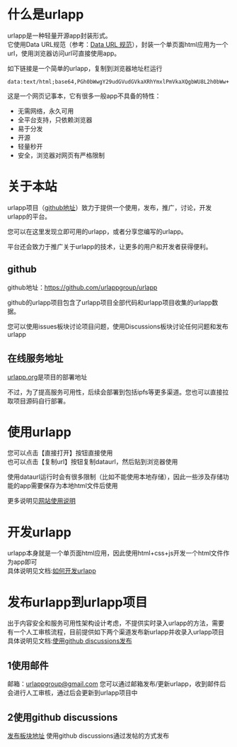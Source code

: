 

# 什么是urlapp 
urlapp是一种轻量开源app封装形式。  
它使用Data URL规范（参考：[Data URL 规范](https://developer.mozilla.org/en-US/docs/Web/HTTP/Basics_of_HTTP/Data_URLs)），封装一个单页面html应用为一个url，使用浏览器访问url可直接使用app。

如下链接是一个简单的urlapp，复制到浏览器地址栏运行

`data:text/html;base64,PGh0bWwgY29udGVudGVkaXRhYmxlPmVkaXQgbWU8L2h0bWw+`

这是一个网页记事本，它有很多一般app不具备的特性：
* 无需网络，永久可用
* 全平台支持，只依赖浏览器
* 易于分发
* 开源
* 轻量秒开
* 安全，浏览器对网页有严格限制

# 关于本站

urlapp项目（[github地址](https://github.com/urlappgroup/urlapp)）致力于提供一个使用，发布，推广，讨论，开发urlapp的平台。

您可以在这里发现立即可用的urlapp，或者分享您编写的urlapp。

平台还会致力于推广关于urlapp的技术，让更多的用户和开发者获得便利。

## github
github地址：https://github.com/urlappgroup/urlapp

github的urlapp项目包含了urlapp项目全部代码和urlapp项目收集的urlapp数据。

您可以使用issues板块讨论项目问题，使用Discussions板块讨论任何问题和发布urlapp

## 在线服务地址
[urlapp.org](https://urlapp.org)是项目的部署地址

不过，为了提高服务可用性，后续会部署到包括ipfs等更多渠道。您也可以直接拉取项目源码自行部署。



# 使用urlapp
您可以点击【直接打开】按钮直接使用  
也可以点击【复制url】按钮复制dataurl，然后贴到浏览器使用

使用dataurl运行时会有很多限制（比如不能使用本地存储），因此一些涉及存储功能的app需要保存为本地html文件后使用

更多说明见[网站使用说明](https://urlapp.org/appFile/urlAppWhitePaper.html)

# 开发urlapp
urlapp本身就是一个单页面html应用，因此使用html+css+js开发一个html文件作为app即可  
具体说明见文档:[如何开发urlapp](https://urlapp.org/appFile/howToMakeUrlApp.html)


# 发布urlapp到urlapp项目
出于内容安全和服务可用性架构设计考虑，不提供实时录入urlapp的方法，需要有一个人工审核流程，目前提供如下两个渠道发布新urlapp并收录入urlapp项目  
具体说明见文档:[使用github discussions发布](https://urlapp.org/appFile/howToPublish.html)

## 1使用邮件
邮箱：urlappgroup@gmail.com
您可以通过邮箱发布/更新urlapp，收到邮件后会进行人工审核，通过后会更新到urlapp项目中

## 2使用github discussions
[发布板块地址](https://github.com/urlappgroup/urlapp/discussions/categories/publish-urlapp)
使用github discussions通过发帖的方式发布


 


